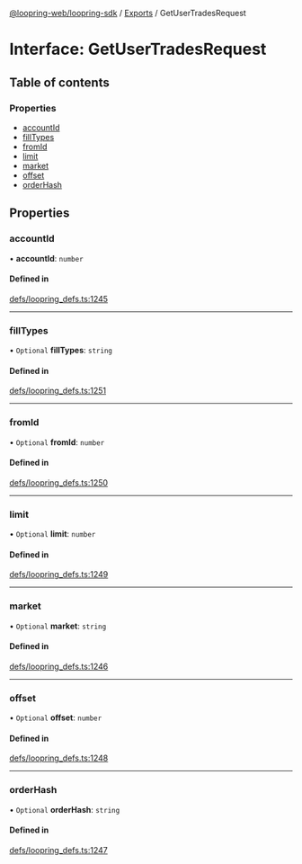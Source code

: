 [@loopring-web/loopring-sdk](../README.md) / [Exports](../modules.md) / GetUserTradesRequest

# Interface: GetUserTradesRequest

## Table of contents

### Properties

- [accountId](GetUserTradesRequest.md#accountid)
- [fillTypes](GetUserTradesRequest.md#filltypes)
- [fromId](GetUserTradesRequest.md#fromid)
- [limit](GetUserTradesRequest.md#limit)
- [market](GetUserTradesRequest.md#market)
- [offset](GetUserTradesRequest.md#offset)
- [orderHash](GetUserTradesRequest.md#orderhash)

## Properties

### accountId

• **accountId**: `number`

#### Defined in

[defs/loopring_defs.ts:1245](https://github.com/Loopring/loopring_sdk/blob/2ea32ee/src/defs/loopring_defs.ts#L1245)

___

### fillTypes

• `Optional` **fillTypes**: `string`

#### Defined in

[defs/loopring_defs.ts:1251](https://github.com/Loopring/loopring_sdk/blob/2ea32ee/src/defs/loopring_defs.ts#L1251)

___

### fromId

• `Optional` **fromId**: `number`

#### Defined in

[defs/loopring_defs.ts:1250](https://github.com/Loopring/loopring_sdk/blob/2ea32ee/src/defs/loopring_defs.ts#L1250)

___

### limit

• `Optional` **limit**: `number`

#### Defined in

[defs/loopring_defs.ts:1249](https://github.com/Loopring/loopring_sdk/blob/2ea32ee/src/defs/loopring_defs.ts#L1249)

___

### market

• `Optional` **market**: `string`

#### Defined in

[defs/loopring_defs.ts:1246](https://github.com/Loopring/loopring_sdk/blob/2ea32ee/src/defs/loopring_defs.ts#L1246)

___

### offset

• `Optional` **offset**: `number`

#### Defined in

[defs/loopring_defs.ts:1248](https://github.com/Loopring/loopring_sdk/blob/2ea32ee/src/defs/loopring_defs.ts#L1248)

___

### orderHash

• `Optional` **orderHash**: `string`

#### Defined in

[defs/loopring_defs.ts:1247](https://github.com/Loopring/loopring_sdk/blob/2ea32ee/src/defs/loopring_defs.ts#L1247)
